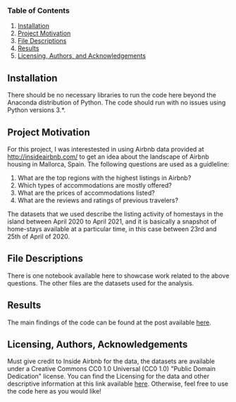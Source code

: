 
### Table of Contents

1. [Installation](#installation)
2. [Project Motivation](#motivation)
3. [File Descriptions](#files)
4. [Results](#results)
5. [Licensing, Authors, and Acknowledgements](#licensing)

## Installation <a name="installation"></a>

There should be no necessary libraries to run the code here beyond the Anaconda distribution of Python.  The code should run with no issues using Python versions 3.*.

## Project Motivation<a name="motivation"></a>

For this project, I was interestested in using Airbnb data provided at http://insideairbnb.com/ to get an idea about the landscape of Airbnb housing in Mallorca, Spain. The following questions are used as a guidleline:

1. What are the top regions with the highest listings in Airbnb?
2. Which types of accommodations are mostly offered?
3. What are the prices of accommodations listed?
4. What are the reviews and ratings of previous travelers?

The datasets that we used describe the listing activity of homestays in the island between April 2020 to April 2021, and it is basically a snapshot of home-stays available at a particular time, in this case between 23rd and 25th of April of 2020.


## File Descriptions <a name="files"></a>

There is one notebook available here to showcase work related to the above questions. The other files are the datasets used for the analysis. 


## Results<a name="results"></a>

The main findings of the code can be found at the post available [here](https://medium.com/@ayedins/visiting-majorca-after-lockdown-c75a01ed6061).

## Licensing, Authors, Acknowledgements<a name="licensing"></a>

Must give credit to Inside Airbnb for the data, the datasets are available under a Creative Commons CC0 1.0 Universal (CC0 1.0) "Public Domain Dedication" license. You can find the Licensing for the data and other descriptive information at this link available [here](http://insideairbnb.com/get-the-data.html).  Otherwise, feel free to use the code here as you would like! 
